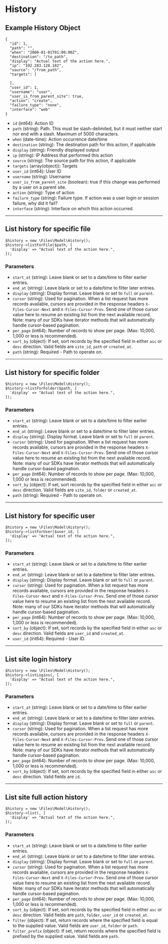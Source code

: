 # History

## Example History Object

```
{
  "id": 1,
  "path": "",
  "when": "2000-01-01T01:00:00Z",
  "destination": "/to_path",
  "display": "Actual text of the action here.",
  "ip": "192.283.128.182",
  "source": "/from_path",
  "targets": [

  ],
  "user_id": 1,
  "username": "user",
  "user_is_from_parent_site": true,
  "action": "create",
  "failure_type": "none",
  "interface": "web"
}
```

* `id` (int64): Action ID
* `path` (string): Path. This must be slash-delimited, but it must neither start nor end with a slash. Maximum of 5000 characters.
* `when` (date-time): Action occurrence date/time
* `destination` (string): The destination path for this action, if applicable
* `display` (string): Friendly displayed output
* `ip` (string): IP Address that performed this action
* `source` (string): The source path for this action, if applicable
* `targets` (array(object)): Targets
* `user_id` (int64): User ID
* `username` (string): Username
* `user_is_from_parent_site` (boolean): true if this change was performed by a user on a parent site.
* `action` (string): Type of action
* `failure_type` (string): Failure type.  If action was a user login or session failure, why did it fail?
* `interface` (string): Interface on which this action occurred.

---

## List history for specific file

```
$history = new \Files\Model\History();
$history->listForFile($path, [
  'display' => "Actual text of the action here.",
]);
```


### Parameters

* `start_at` (string): Leave blank or set to a date/time to filter earlier entries.
* `end_at` (string): Leave blank or set to a date/time to filter later entries.
* `display` (string): Display format. Leave blank or set to `full` or `parent`.
* `cursor` (string): Used for pagination.  When a list request has more records available, cursors are provided in the response headers `X-Files-Cursor-Next` and `X-Files-Cursor-Prev`.  Send one of those cursor value here to resume an existing list from the next available record.  Note: many of our SDKs have iterator methods that will automatically handle cursor-based pagination.
* `per_page` (int64): Number of records to show per page.  (Max: 10,000, 1,000 or less is recommended).
* `sort_by` (object): If set, sort records by the specified field in either `asc` or `desc` direction. Valid fields are `site_id`, `path` or `created_at`.
* `path` (string): Required - Path to operate on.

---

## List history for specific folder

```
$history = new \Files\Model\History();
$history->listForFolder($path, [
  'display' => "Actual text of the action here.",
]);
```


### Parameters

* `start_at` (string): Leave blank or set to a date/time to filter earlier entries.
* `end_at` (string): Leave blank or set to a date/time to filter later entries.
* `display` (string): Display format. Leave blank or set to `full` or `parent`.
* `cursor` (string): Used for pagination.  When a list request has more records available, cursors are provided in the response headers `X-Files-Cursor-Next` and `X-Files-Cursor-Prev`.  Send one of those cursor value here to resume an existing list from the next available record.  Note: many of our SDKs have iterator methods that will automatically handle cursor-based pagination.
* `per_page` (int64): Number of records to show per page.  (Max: 10,000, 1,000 or less is recommended).
* `sort_by` (object): If set, sort records by the specified field in either `asc` or `desc` direction. Valid fields are `site_id`, `folder` or `created_at`.
* `path` (string): Required - Path to operate on.

---

## List history for specific user

```
$history = new \Files\Model\History();
$history->listForUser($user_id, [
  'display' => "Actual text of the action here.",
]);
```


### Parameters

* `start_at` (string): Leave blank or set to a date/time to filter earlier entries.
* `end_at` (string): Leave blank or set to a date/time to filter later entries.
* `display` (string): Display format. Leave blank or set to `full` or `parent`.
* `cursor` (string): Used for pagination.  When a list request has more records available, cursors are provided in the response headers `X-Files-Cursor-Next` and `X-Files-Cursor-Prev`.  Send one of those cursor value here to resume an existing list from the next available record.  Note: many of our SDKs have iterator methods that will automatically handle cursor-based pagination.
* `per_page` (int64): Number of records to show per page.  (Max: 10,000, 1,000 or less is recommended).
* `sort_by` (object): If set, sort records by the specified field in either `asc` or `desc` direction. Valid fields are `user_id` and `created_at`.
* `user_id` (int64): Required - User ID.

---

## List site login history

```
$history = new \Files\Model\History();
$history->listLogins(, [
  'display' => "Actual text of the action here.",
]);
```


### Parameters

* `start_at` (string): Leave blank or set to a date/time to filter earlier entries.
* `end_at` (string): Leave blank or set to a date/time to filter later entries.
* `display` (string): Display format. Leave blank or set to `full` or `parent`.
* `cursor` (string): Used for pagination.  When a list request has more records available, cursors are provided in the response headers `X-Files-Cursor-Next` and `X-Files-Cursor-Prev`.  Send one of those cursor value here to resume an existing list from the next available record.  Note: many of our SDKs have iterator methods that will automatically handle cursor-based pagination.
* `per_page` (int64): Number of records to show per page.  (Max: 10,000, 1,000 or less is recommended).
* `sort_by` (object): If set, sort records by the specified field in either `asc` or `desc` direction. Valid fields are `id`.

---

## List site full action history

```
$history = new \Files\Model\History();
$history->list(, [
  'display' => "Actual text of the action here.",
]);
```


### Parameters

* `start_at` (string): Leave blank or set to a date/time to filter earlier entries.
* `end_at` (string): Leave blank or set to a date/time to filter later entries.
* `display` (string): Display format. Leave blank or set to `full` or `parent`.
* `cursor` (string): Used for pagination.  When a list request has more records available, cursors are provided in the response headers `X-Files-Cursor-Next` and `X-Files-Cursor-Prev`.  Send one of those cursor value here to resume an existing list from the next available record.  Note: many of our SDKs have iterator methods that will automatically handle cursor-based pagination.
* `per_page` (int64): Number of records to show per page.  (Max: 10,000, 1,000 or less is recommended).
* `sort_by` (object): If set, sort records by the specified field in either `asc` or `desc` direction. Valid fields are `path`, `folder`, `user_id` or `created_at`.
* `filter` (object): If set, return records where the specified field is equal to the supplied value. Valid fields are `user_id`, `folder` or `path`.
* `filter_prefix` (object): If set, return records where the specified field is prefixed by the supplied value. Valid fields are `path`.
